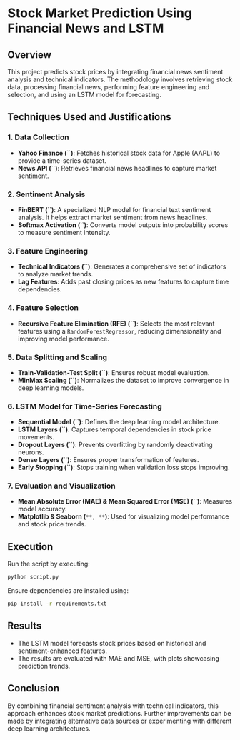 # Stock Market Prediction Using Financial News and LSTM

## Overview

This project predicts stock prices by integrating financial news sentiment analysis and technical indicators. The methodology involves retrieving stock data, processing financial news, performing feature engineering and selection, and using an LSTM model for forecasting.

## Techniques Used and Justifications

### 1. **Data Collection**

- **Yahoo Finance (**``**)**: Fetches historical stock data for Apple (AAPL) to provide a time-series dataset.
- **News API (**``**)**: Retrieves financial news headlines to capture market sentiment.

### 2. **Sentiment Analysis**

- **FinBERT (**``**)**: A specialized NLP model for financial text sentiment analysis. It helps extract market sentiment from news headlines.
- **Softmax Activation (**``**)**: Converts model outputs into probability scores to measure sentiment intensity.

### 3. **Feature Engineering**

- **Technical Indicators (**``**)**: Generates a comprehensive set of indicators to analyze market trends.
- **Lag Features**: Adds past closing prices as new features to capture time dependencies.

### 4. **Feature Selection**

- **Recursive Feature Elimination (RFE) (**``**)**: Selects the most relevant features using a `RandomForestRegressor`, reducing dimensionality and improving model performance.

### 5. **Data Splitting and Scaling**

- **Train-Validation-Test Split (**``**)**: Ensures robust model evaluation.
- **MinMax Scaling (**``**)**: Normalizes the dataset to improve convergence in deep learning models.

### 6. **LSTM Model for Time-Series Forecasting**

- **Sequential Model (**``**)**: Defines the deep learning model architecture.
- **LSTM Layers (**``**)**: Captures temporal dependencies in stock price movements.
- **Dropout Layers (**``**)**: Prevents overfitting by randomly deactivating neurons.
- **Dense Layers (**``**)**: Ensures proper transformation of features.
- **Early Stopping (**``**)**: Stops training when validation loss stops improving.

### 7. **Evaluation and Visualization**

- **Mean Absolute Error (MAE) & Mean Squared Error (MSE) (**``**)**: Measures model accuracy.
- **Matplotlib & Seaborn (**``**, **``**)**: Used for visualizing model performance and stock price trends.

## Execution

Run the script by executing:

```bash
python script.py
```

Ensure dependencies are installed using:

```bash
pip install -r requirements.txt
```

## Results

- The LSTM model forecasts stock prices based on historical and sentiment-enhanced features.
- The results are evaluated with MAE and MSE, with plots showcasing prediction trends.

## Conclusion

By combining financial sentiment analysis with technical indicators, this approach enhances stock market predictions. Further improvements can be made by integrating alternative data sources or experimenting with different deep learning architectures.

